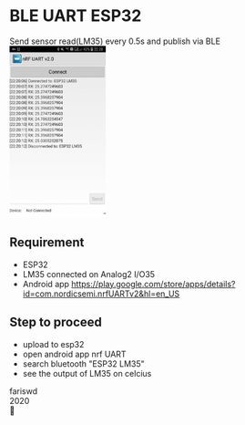 # BLE UART ESP32
Send sensor read(LM35) every 0.5s and publish via BLE  
<img src="https://raw.githubusercontent.com/fariswd/esp32-ble/master/ss.jpg" height="300">

## Requirement
- ESP32
- LM35 connected on Analog2 I/O35
- Android app https://play.google.com/store/apps/details?id=com.nordicsemi.nrfUARTv2&hl=en_US

## Step to proceed
- upload to esp32
- open android app nrf UART
- search bluetooth "ESP32 LM35"
- see the output of LM35 on celcius

fariswd  
2020  
👾  
